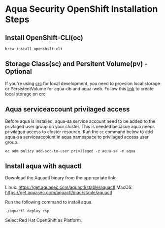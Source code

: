 # Aqua Security OpenShift Installation Steps

## Install OpenShift-CLI(oc)

`brew install openshift-cli`

## Storage Class(sc) and Persitent Volume(pv) - Optional

If you're using [crc](https://developers.redhat.com/products/codeready-containers/download/) for local development, you need to provsion local storage or PersistentVolume for aqua-db and aqua-web.
Follow this [link](https://github.com/code-ready/crc/wiki/Dynamic-volume-provisioning) to create local storage on crc

## Aqua serviceaccount privilaged access
Before aqua is installed, aqua-sa service account need to be added to the privlaged user group on your cluster. This is needed becasue aqua needs privilaged access to cluster resource. Run the `oc` command below to add aqua-sa serviceaccoiunt in aqua namespace to privilaged access user group.

`oc adm policy add-scc-to-user privileged -z aqua-sa -n aqua`

## Install aqua with aquactl

Download the Aquactl binary from the appropriate link:

Linux: https://get.aquasec.com/aquactl/stable/aquactl
MacOS: https://get.aquasec.com/aquactl/mac/stable/aquactl
    
Run the following command to install aqua. 

`./aquactl deploy csp`

Select Red Hat OpenShift as Platform.
